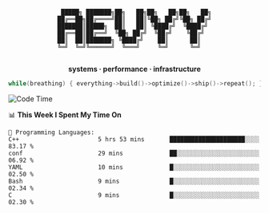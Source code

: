 <div align="center">

```
 █████╗ ███████╗██╗   ██╗██╗   ██╗██╗   ██╗
██╔══██╗██╔════╝██║   ██║╚██╗ ██╔╝╚██╗ ██╔╝
███████║█████╗  ██║   ██║ ╚████╔╝  ╚████╔╝ 
██╔══██║██╔══╝  ╚██╗ ██╔╝  ╚██╔╝    ╚██╔╝  
██║  ██║███████╗ ╚████╔╝    ██║      ██║   
╚═╝  ╚═╝╚══════╝  ╚═══╝     ╚═╝      ╚═╝   
                                           
```

**systems · performance · infrastructure**

```cpp
while(breathing) { everything->build()->optimize()->ship()->repeat(); }
```

</div>

<!--START_SECTION:waka-->
![Code Time](http://img.shields.io/badge/Code%20Time-166%20hrs%2040%20mins-blue)

📊 **This Week I Spent My Time On** 

```text
💬 Programming Languages: 
C++                      5 hrs 53 mins       █████████████████████░░░░   83.17 % 
conf                     29 mins             ██░░░░░░░░░░░░░░░░░░░░░░░   06.92 % 
YAML                     10 mins             █░░░░░░░░░░░░░░░░░░░░░░░░   02.50 % 
Bash                     9 mins              █░░░░░░░░░░░░░░░░░░░░░░░░   02.34 % 
C                        9 mins              █░░░░░░░░░░░░░░░░░░░░░░░░   02.30 % 
```


<!--END_SECTION:waka-->
